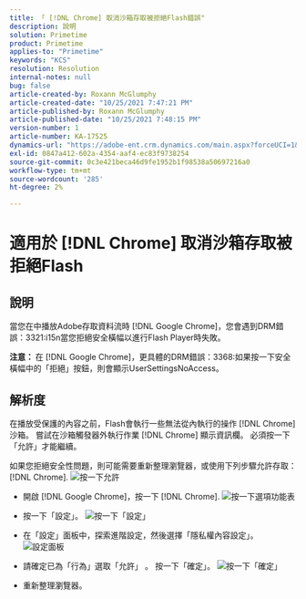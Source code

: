 ```yaml
---
title: 「 [!DNL Chrome] 取消沙箱存取被拒絕Flash錯誤"
description: 說明
solution: Primetime
product: Primetime
applies-to: "Primetime"
keywords: "KCS"
resolution: Resolution
internal-notes: null
bug: false
article-created-by: Roxann McGlumphy
article-created-date: "10/25/2021 7:47:21 PM"
article-published-by: Roxann McGlumphy
article-published-date: "10/25/2021 7:48:15 PM"
version-number: 1
article-number: KA-17525
dynamics-url: "https://adobe-ent.crm.dynamics.com/main.aspx?forceUCI=1&pagetype=entityrecord&etn=knowledgearticle&id=6a57365a-cc35-ec11-b6e6-000d3a3485ea"
exl-id: 0847a412-602a-4354-aaf4-ec83f9738254
source-git-commit: 0c3e421beca46d9fe1952b1f98538a50697216a0
workflow-type: tm+mt
source-wordcount: '285'
ht-degree: 2%

---
```


# 適用於 [!DNL Chrome] 取消沙箱存取被拒絕Flash

## 說明


當您在中播放Adobe存取資料流時 [!DNL Google Chrome]，您會遇到DRM錯誤：3321:i15n當您拒絕安全橫幅以進行Flash Player時失敗。

<b>注意： </b>在 [!DNL Google Chrome]，更具體的DRM錯誤：3368:如果按一下安全橫幅中的「拒絕」按鈕，則會顯示UserSettingsNoAccess。


## 解析度


在播放受保護的內容之前，Flash會執行一些無法從內執行的操作 [!DNL Chrome]沙箱。 嘗試在沙箱觸發器外執行作業 [!DNL Chrome] 顯示資訊欄。 必須按一下「允許」才能繼續。

如果您拒絕安全性問題，則可能需要重新整理瀏覽器，或使用下列步驟允許存取： [!DNL Chrome].
![按一下允許](https://helpx.adobe.com/content/dam/help/en/adobe-access/kb/error-3321/jcr%3acontent/main-pars/image/chrome_infobar.png "按一下允許")
- 開啟 [!DNL Google Chrome]，按一下 [!DNL Chrome].
   ![按一下選項功能表](https://helpx.adobe.com/content/dam/help/en/adobe-access/kb/error-3321/jcr%3acontent/main-pars/procedure/proc_par/step_0/step_par/image/setting_menu.png "按一下選項功能表")


- 按一下「設定」。
   ![按一下「設定」](https://helpx.adobe.com/content/dam/help/en/adobe-access/kb/error-3321/jcr%3acontent/main-pars/procedure/proc_par/step_1/step_par/image/3.jpg "按一下「設定」")


- 在「設定」面板中，探索進階設定，然後選擇「隱私權內容設定」。
   ![設定面板](https://helpx.adobe.com/content/dam/help/en/adobe-access/kb/error-3321/jcr%3acontent/main-pars/procedure/proc_par/step_2/step_par/image/5.jpg "設定面板")


- 請確定已為「行為」選取「允許」 。 按一下「確定」。
   ![按一下「確定」](https://helpx.adobe.com/content/dam/help/en/adobe-access/kb/error-3321/jcr%3acontent/main-pars/procedure/proc_par/step_3/step_par/image/unsandbox_settings.png "按一下「確定」")


- 重新整理瀏覽器。





<br><br>
